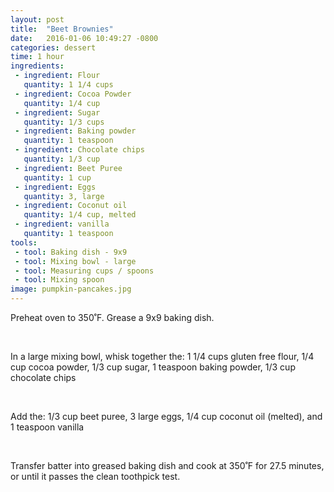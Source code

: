 ```yaml
---
layout: post
title:  "Beet Brownies"
date:   2016-01-06 10:49:27 -0800
categories: dessert
time: 1 hour
ingredients:
 - ingredient: Flour
   quantity: 1 1/4 cups
 - ingredient: Cocoa Powder
   quantity: 1/4 cup
 - ingredient: Sugar
   quantity: 1/3 cups
 - ingredient: Baking powder
   quantity: 1 teaspoon
 - ingredient: Chocolate chips
   quantity: 1/3 cup
 - ingredient: Beet Puree
   quantity: 1 cup
 - ingredient: Eggs
   quantity: 3, large
 - ingredient: Coconut oil
   quantity: 1/4 cup, melted
 - ingredient: vanilla
   quantity: 1 teaspoon
tools:
 - tool: Baking dish - 9x9
 - tool: Mixing bowl - large
 - tool: Measuring cups / spoons
 - tool: Mixing spoon
image: pumpkin-pancakes.jpg
---
```

Preheat oven to 350˚F. Grease a 9x9 baking dish.

&nbsp;

In a large mixing bowl, whisk together the: <span>1 1/4 cups gluten free flour,</span> <span>1/4 cup cocoa powder,</span> <span>1/3 cup sugar,</span> <span>1 teaspoon baking powder,</span> <span>1/3 cup chocolate chips</span>

&nbsp;

Add the: <span>1/3 cup beet puree,</span> <span>3 large eggs,</span> <span>1/4 cup coconut oil (melted),</span> <span>and 1 teaspoon vanilla</span>

&nbsp;

Transfer batter into greased baking dish and cook at 350˚F for 27.5 minutes, or until it passes the clean toothpick test.